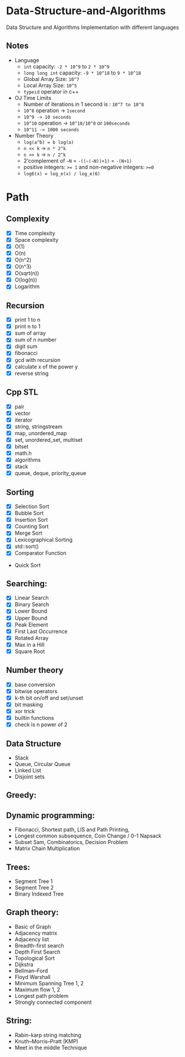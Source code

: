 # Data-Structure-and-Algorithms

Data Structure and Algorithms Implementation with different languages

<!-- ## Started CP: `12/05/2021` -->

## Notes

- Language
  - `int` capacity: `-2 * 10^9` to `2 * 10^9`
  - `long long int` capacity: `-9 * 10^18` to `9 * 10^18`
  - Global Array Size: `10^7`
  - Local Array Size: `10^5`
  - `typeid` operator in c++
- OJ Time Limits
  - Number of iterations in 1 second is : `10^7 to 10^8`
  - `10^8` operation -> `1second`
  - `10^9 -> 10 seconds`
  - `10^10` operation -> `10^10/10^8` or `100seconds`
  - `10^11 -> 1000 seconds`
- Number Theory
  - `log(a^b) = b log(a)`
  - `n << k` -> `n * 2^k`
  - `n >> k` -> `n / 2^k`
  - 2'complement of `~N` = `-((~(~N))+1)` = `-(N+1)`
  - positive integers: `>= 1` and non-negative integers: `>=0`
  - `log6(x) = log_e(x) / log_e(6)`

# Path

## Complexity

- [x] Time complexity
- [x] Space complexity
- [x] O(1)
- [x] O(n)
- [x] O(n^2)
- [x] O(n^3)
- [x] O(sqrt(n))
- [x] O(log(n))
- [x] Logarithm

## Recursion

- [x] print 1 to n
- [x] print n to 1
- [x] sum of array
- [x] sum of n number
- [x] digit sum
- [x] fibonacci
- [x] gcd with recursion
- [x] calculate x of the power y
- [x] reverse string

## Cpp STL

- [x] pair
- [x] vector
- [x] iterator
- [x] string, stringstream
- [x] map, unordered_map
- [x] set, unordered_set, multiset
- [x] bitset
- [x] math.h
- [x] algorithms
- [x] stack
- [x] queue, deque, priority_queue

## Sorting

- [x] Selection Sort
- [x] Bubble Sort
- [x] Insertion Sort
- [x] Counting Sort
- [x] Merge Sort
- [x] Lexicographical Sorting
- [x] std::sort()
- [x] Comparator Function
- Quick Sort

## Searching:

- [x] Linear Search
- [x] Binary Search
- [x] Lower Bound
- [x] Upper Bound
- [x] Peak Element
- [x] First Last Occurrence
- [x] Rotated Array
- [x] Max in a Hill
- [x] Square Root

## Number theory

- [x] base conversion
- [x] bitwise operators
- [x] k-th bit on/off and set/unset
- [x] bit masking
- [x] xor trick
- [x] builtin functions
- [x] check is n power of 2

## Data Structure

- Stack
- Queue, Circular Queue
- Linked List
- Disjoint sets

## Greedy:

## Dynamic programming:

- Fibonacci, Shortest path, LIS and Path Printing,
- Longest common subsequence, Coin Change / 0-1 Napsack
- Subset Sam, Combinatorics, Decision Problem
- Matrix Chain Multiplication

## Trees:

- Segment Tree 1
- Segment Tree 2
- Binary Indexed Tree

## Graph theory:

- Basic of Graph
- Adjacency matrix
- Adjacency list
- Breadth-first search
- Depth First Search
- Topological Sort
- Dijkstra
- Bellman–Ford
- Floyd Warshall
- Minimum Spanning Tree 1, 2
- Maximum flow 1, 2
- Longest path problem
- Strongly connected component

## String:

- Rabin-karp string matching
- Knuth–Morris–Pratt (KMP)
- Meet in the middle Technique
